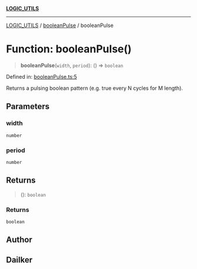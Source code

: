 [**LOGIC_UTILS**](../../README.md)

***

[LOGIC_UTILS](../../README.md) / [booleanPulse](../README.md) / booleanPulse

# Function: booleanPulse()

> **booleanPulse**(`width`, `period`): () => `boolean`

Defined in: [booleanPulse.ts:5](https://github.com/dailker/everyutil/blob/88c583cdd8386be54599315f93f88880d20b94f3/src/logic/booleanPulse.ts#L5)

Returns a pulsing boolean pattern (e.g. true every N cycles for M length).

## Parameters

### width

`number`

### period

`number`

## Returns

> (): `boolean`

### Returns

`boolean`

## Author

## Dailker
